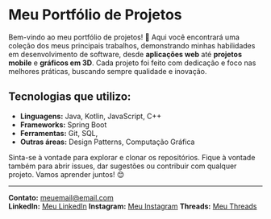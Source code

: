 # Meu Portfólio de Projetos

Bem-vindo ao meu portfólio de projetos! 🚀 Aqui você encontrará uma coleção dos meus principais trabalhos, demonstrando minhas habilidades em desenvolvimento de software, desde **aplicações web** até **projetos mobile** e **gráficos em 3D**. Cada projeto foi feito com dedicação e foco nas melhores práticas, buscando sempre qualidade e inovação.

## Tecnologias que utilizo:
- **Linguagens:** Java, Kotlin, JavaScript, C++
- **Frameworks:** Spring Boot
- **Ferramentas:** Git, SQL,
- **Outras áreas:** Design Patterns, Computação Gráfica

Sinta-se à vontade para explorar e clonar os repositórios. Fique à vontade também para abrir issues, dar sugestões ou contribuir com qualquer projeto. Vamos aprender juntos! 😊

---

**Contato:** [meuemail@email.com](3.victorsouza@gmail.com)  
**LinkedIn:** [Meu LinkedIn](https://www.linkedin.com/in/victor-santos-59a886220/)
**Instagram:** [Meu Instagram](https://www.instagram.com/victor_santos674/) 
**Threads:** [Meu Threads](https://www.threads.net/@victor_santos674) 
